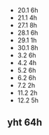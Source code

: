 - 20.1 6h
- 21.1 4h
- 27.1 8h
- 28.1 6h
- 29.1 1h
- 30.1 8h
- 3.2 6h
- 4.2 4h
- 5.2 6h
- 6.2 6h
- 7.2 2h
- 11.2 2h
- 12.2 5h
## yht 64h
